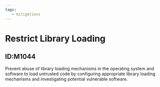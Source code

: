 ```yaml
---
tags:
   - mitigations
---
```

# Restrict Library Loading
## ID:M1044
Prevent abuse of library loading mechanisms in the operating system and software to load untrusted code by configuring appropriate library loading mechanisms and investigating potential vulnerable software.
